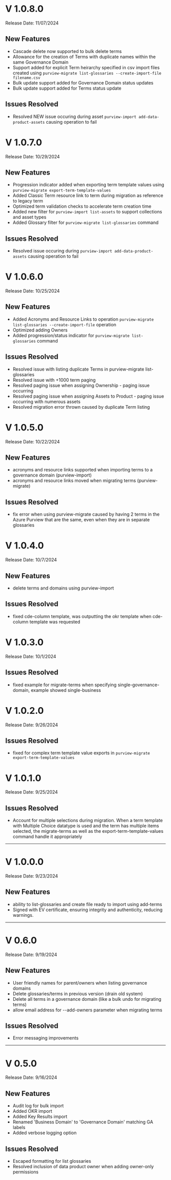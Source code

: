 # V 1.0.8.0

Release Date: 11/07/2024

## New Features

- Cascade delete now supported to bulk delete terms 
- Allowance for the creation of Terms with duplicate names within the same Governance Domain
- Support added for explicit Term heirarchy specified in csv import files created using `purview-migrate list-glossaries --create-import-file filename.csv`
- Bulk update support added for Governance Domain status updates
- Bulk update support added for Terms status update

## Issues Resolved

- Resolved NEW issue occuring during asset `purview-import add-data-product-assets` causing operation to fail



# V 1.0.7.0

Release Date: 10/29/2024

## New Features

- Progression indicator added when exporting term template values using `purview-migrate export-term-template-values`
- Added Classic Term resource link to term during migration as reference to legacy term
- Optimized term validation checks to accelerate term creation time
- Added new filter for `purview-import list-assets` to support collections and asset types
- Added Glossary filter for `purview-migrate list-glossaries` command

## Issues Resolved

- Resolved issue occuring during `purview-import add-data-product-assets` causing operation to fail


# V 1.0.6.0

Release Date: 10/25/2024

## New Features

- Added Acronyms and Resource Links to operation `purview-migrate list-glossaries --create-import-file` operation
- Optimized adding Owners
- Added progression/status indicator for `purview-migrate list-glossaries` command

## Issues Resolved

- Resolved issue with listing duplicate Terms in purview-migrate list-glossaries
- Resolved issue with +1000 term paging 
- Resolved paging issue when assigning Ownership - paging issue occurring
- Resolved paging issue when assigning Assets to Product - paging issue occurring with numerous assets 
- Resolved migration error thrown caused by duplicate Term listing 

# V 1.0.5.0

Release Date: 10/22/2024

## New Features

- acronyms and resource links supported when importing terms to a governance domain (purview-import)
- acronyms and resource links moved when migrating terms (purview-migrate)

## Issues Resolved

- fix error when using purview-migrate caused by having 2 terms in the Azure Purview that are the same, even when they are in separate glossaries

# V 1.0.4.0

Release Date: 10/7/2024

## New Features

- delete terms and domains using purview-import

## Issues Resolved

- fixed cde-column template, was outputting the okr template when cde-column template was requested

# V 1.0.3.0

Release Date: 10/1/2024

## Issues Resolved

- fixed example for migrate-terms when specifying single-governance-domain, example showed single-business

# V 1.0.2.0

Release Date: 9/26/2024

## Issues Resolved

- fixed for complex term template value exports in `purview-migrate export-term-template-values`



# V 1.0.1.0
Release Date: 9/25/2024

## Issues Resolved

- Account for multiple selections during migration. When a term template with Multiple Choice datatype is used and the term has multiple items selected, the migrate-terms as well as the export-term-template-values command handle it appropriately

---

# V 1.0.0.0
Release Date: 9/23/2024

## New Features

- ability to list-glossaries and create file ready to import using add-terms
- Signed with EV certificate, ensuring integrity and authenticity, reducing warnings.

---

# V 0.6.0
Release Date: 9/19/2024

## New Features

- User friendly names for parent/owners when listing governance domains
- Delete glossaries/terms in previous version (drain old system)
- Delete all terms in a governance domain (like a bulk undo for migrating terms)
- allow email address for --add-owners parameter when migrating terms

## Issues Resolved

- Error messaging improvements

---

# V 0.5.0
Release Date: 9/16/2024

## New Features

- Audit log for bulk import
- Added OKR import
- Added Key Results import
- Renamed 'Business Domain' to 'Governance Domain' matching GA labels
- Added verbose logging option

## Issues Resolved

- Escaped formatting for list glossaries
- Resolved inclusion of data product owner when adding owner-only permissions

